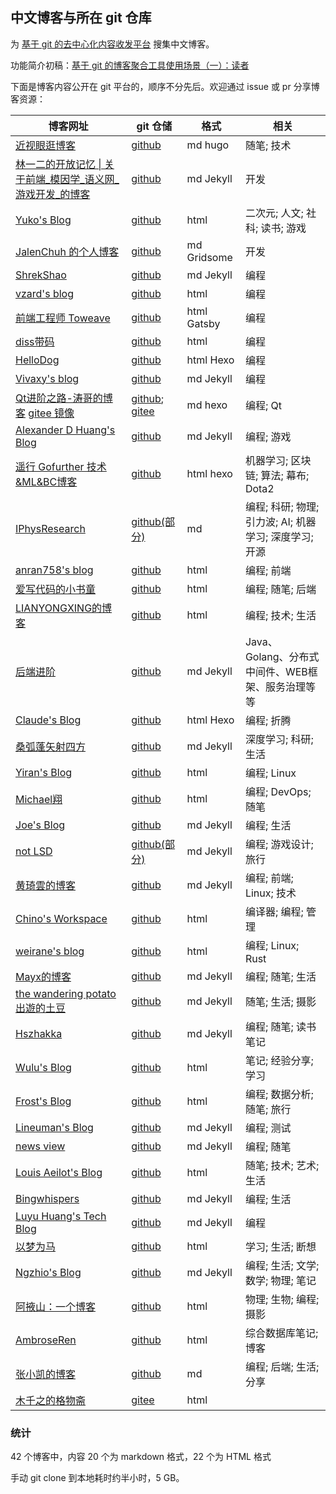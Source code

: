 ## 中文博客与所在 git 仓库

为 [基于 git 的去中心化内容收发平台](https://zhuanlan.zhihu.com/p/346258393) 搜集中文博客。

功能简介初稿：[基于 git 的博客聚合工具使用场景（一）：读者](文档/2021-01-26-基于%20%git%20%的博客聚合工具使用场景（一）：读者.md)

下面是博客内容公开在 git 平台的，顺序不分先后。欢迎通过 issue 或 pr 分享博客资源：

| 博客网址 | git 仓储 | 格式 | 相关
| ------------- | ------------- | ------------- | ------------- |
| [近视眼逛博客](https://ditou.org/) | [github](https://github.com/1078503/blog) | md hugo | 随笔; 技术
| [林一二的开放记忆 \| 关于前端_模因学_语义网_游戏开发_的博客](https://onetwo.ren/) | [github](https://github.com/linonetwo/linonetwo.github.io) | md Jekyll | 开发
| [Yuko's Blog](https://yuukoamamiya.github.io/) | [github](https://github.com/yuukoamamiya/yuukoamamiya.github.io) | html | 二次元; 人文; 社科; 读书; 游戏
| [JalenChuh 的个人博客](https://blog.jalenchuh.cn/) | [github](https://github.com/jalenchuh/blog) | md Gridsome | 开发
| [ShrekShao](http://shrekshao.github.io) | [github](https://github.com/shrekshao/shrekshao.github.io) | md Jekyll | 编程
| [vzard's blog](https://blog.vzard.cn/) | [github](https://github.com/vzardlloo/vzardlloo.github.io) | html | 编程
| [前端工程师 Toweave](https://toweave.github.io/) | [github](https://github.com/toweave/toweave.github.io) | html Gatsby | 编程
| [diss带码](https://dumplingbao.github.io/) | [github](https://github.com/dumplingbao/dumplingbao.github.io) | html | 编程
| [HelloDog](https://wsgzao.github.io) | [github](https://github.com/wsgzao/wsgzao.github.io) | html Hexo | 编程
| [Vivaxy's blog](https://vivaxyblog.github.io) | [github](https://github.com/vivaxyblog/vivaxyblog.github.io) | md Jekyll | 编程
| [Qt进阶之路-涛哥的博客](https://jaredtao.github.io/) [gitee 镜像](https://jaredtao.gitee.io/) | [github](https://github.com/jaredtao/jaredtao.github.io/tree/tao); [gitee](https://gitee.com/jaredtao/jaredtao/tree/tao/) | md hexo | 编程; Qt
| [Alexander D Huang's Blog](https://alxddh.github.io) | [github](https://github.com/alxddh/alxddh.github.io) | md Jekyll | 编程; 游戏
| [遥行 Gofurther 技术&ML&BC博客](https://charlesliuyx.github.io/) | [github](https://github.com/charlesliuyx/charlesliuyx.github.io) | html hexo | 机器学习; 区块链; 算法; 幕布; Dota2
| [IPhysResearch](https://iphysresearch.github.io/blog/) | [github(部分)](https://github.com/iphysresearch/iphysresearch.github.io_Archive/tree/sourcery/master) | md | 编程; 科研; 物理; 引力波; AI; 机器学习; 深度学习; 开源
| [anran758's blog](https://anran758.github.io/blog/) | [github](https://github.com/anran758/anran758.github.io) | html | 编程; 前端
| [爱写代码的小书童](https://zofun.github.io/) | [github](https://github.com/zofun/zofun.github.io) | html | 编程; 随笔; 后端
| [LIANYONGXING的博客](https://lianyongxing.github.io/) | [github](https://github.com/lianyongxing/lianyongxing.github.io) | html | 编程; 技术; 生活
| [后端进阶](https://objcoding.com/) | [github](https://github.com/objcoding/objcoding.github.io) | md Jekyll | Java、Golang、分布式中间件、WEB框架、服务治理等等
| [Claude's Blog](https://claude-ray.github.io) | [github](https://github.com/claude-ray/claude-ray.github.io) | html Hexo| 编程; 折腾
| [桑弧蓬矢射四方](https://iphyer.github.io/) | [github](https://github.com/iphyer/iphyer.github.io) | md Jekyll | 深度学习; 科研; 生活
| [Yiran's Blog](https://zdyxry.github.io/) | [github](https://github.com/zdyxry/zdyxry.github.io) | html | 编程; Linux
| [Michael翔](https://michael728.github.io/) | [github](https://github.com/michael728/michael728.github.io) | html | 编程; DevOps; 随笔
| [Joe's Blog](https://hijiangtao.github.io/) | [github](https://github.com/hijiangtao/hijiangtao.github.io) | md Jekyll | 编程; 生活
| [not LSD](https://notlsd.github.io) | [github(部分)](https://github.com/notlsd/notlsd.github.io) | md Jekyll | 编程; 游戏设计; 旅行
| [黄琦雲的博客](https://knightyun.github.io/) | [github](https://github.com/knightyun/knightyun.github.io) | md Jekyll | 编程; 前端; Linux; 技术
| [Chino's Workspace](https://chinomars.github.io/) | [github](https://github.com/chinomars/chinomars.github.io) | html | 编译器; 编程; 管理
| [weirane's blog](https://blog.ruo-chen.wang/) | [github](https://github.com/weirane/weirane.github.io) | html | 编程; Linux; Rust
| [Mayx的博客](https://mabbs.github.io/) | [github](https://github.com/mabbs/mabbs.github.io) | md Jekyll | 编程; 随笔; 生活
| [the wandering potato 出遊的土豆](https://thewanderingpotato.github.io/) | [github](https://github.com/thewanderingpotato/thewanderingpotato.github.io) | md Jekyll | 随笔; 生活; 摄影
| [Hszhakka](https://spellonyou.github.io/) | [github](https://github.com/hszhakka/SpellOnYou.github.io) | md Jekyll | 编程; 随笔; 读书笔记
| [Wulu's Blog](https://emuqi.github.io/) | [github](https://github.com/emuqi/emuqi.github.io) | html | 笔记; 经验分享; 学习
| [Frost's Blog](https://frost-lee.github.io) | [github](https://github.com/frost-lee/frost-lee.github.io) | html | 编程; 数据分析; 随笔; 旅行
| [Lineuman's Blog](https://lineuman.github.io/blog/) | [github](https://github.com/lineuman/blog) | md Jekyll | 编程; 测试
| [news view](https://zsqk.github.io/news/) | [github](https://github.com/zsqk/news) | md Jekyll | 编程; 随笔
| [Louis Aeilot's Blog](https://aeilot.github.io/) | [github](https://github.com/aeilot/aeilot.github.io) | html | 随笔; 技术; 艺术; 生活
| [Bingwhispers](https://cyril3.github.io) | [github](https://github.com/cyril3/cyril3.github.io) | md Jekyll | 编程; 生活
| [Luyu Huang's Tech Blog](https://luyuhuang.tech/) | [github](https://github.com/luyuhuang/luyuhuang.github.io) | md Jekyll | 编程
| [以梦为马](https://lhymwm.github.io) | [github](https://github.com/lhymwm/lhymwm.github.io) | html | 学习; 生活; 断想
| [Ngzhio's Blog](https://ngzhio.github.io/) | [github](https://github.com/ngzhio/ngzhio.github.io) | md Jekyll | 编程; 生活; 文学; 数学; 物理; 笔记
| [阿掖山：一个博客](https://mountaye.github.io/blog/) | [github](https://github.com/MountAye/blog) | html | 物理; 生物; 编程; 摄影
| [AmbroseRen](https://ambroseren.github.io/test/) | [github](https://github.com/ambroseren/ambroseren.github.io) | html | 综合数据库笔记; 博客
| [张小凯的博客](https://jasonkayzk.github.io/) | [github](https://github.com/jasonkayzk/jasonkayzk.github.io) | md | 编程; 后端; 生活; 分享
| [木千之的格物斋](https://muqianzhi.gitee.io/) | [gitee](https://gitee.com/MuQianzhi/MuQianzhi) | html |

### 统计

42 个博客中，内容 20 个为 markdown 格式，22 个为 HTML 格式

手动 git clone 到本地耗时约半小时，5 GB。
